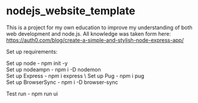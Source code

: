 # nodejs_website_template

This is a project for my own education to improve my understanding of both web development and node.js. All knowledge was taken form here:\
https://auth0.com/blog/create-a-simple-and-stylish-node-express-app/ 

Set up requirements: 

Set up node - npm init -y \
Set up nodeampn - npm i -D nodemon \
Set up Express - npm i express \ 
Set up Pug - npm i pug \
Set up BrowserSync - npm i -D browser-sync 

Test run - npm run ui

